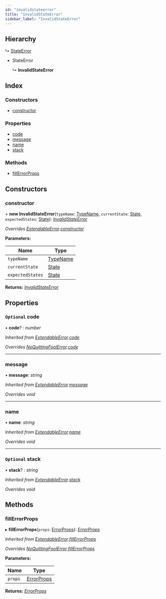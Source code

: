 ```yaml
---
id: "invalidstateerror"
title: "InvalidStateError"
sidebar_label: "InvalidStateError"
---
```


## Hierarchy

  ↳ [StateError](stateerror.md)

* StateError

  ↳ **InvalidStateError**

## Index

### Constructors

* [constructor](invalidstateerror.md#constructor)

### Properties

* [code](invalidstateerror.md#optional-code)
* [message](invalidstateerror.md#message)
* [name](invalidstateerror.md#name)
* [stack](invalidstateerror.md#optional-stack)

### Methods

* [fillErrorProps](invalidstateerror.md#fillerrorprops)

## Constructors

###  constructor

\+ **new InvalidStateError**(`typeName`: [TypeName](../modules/types.md#typename), `currentState`: [State](../modules/types.md#state), `expectedStates`: [State](../modules/types.md#state)): *[InvalidStateError](invalidstateerror.md)*

*Overrides [ExtendableError](extendableerror.md).[constructor](extendableerror.md#constructor)*

**Parameters:**

Name | Type |
------ | ------ |
`typeName` | [TypeName](../modules/types.md#typename) |
`currentState` | [State](../modules/types.md#state) |
`expectedStates` | [State](../modules/types.md#state) |

**Returns:** *[InvalidStateError](invalidstateerror.md)*

## Properties

### `Optional` code

• **code**? : *number*

*Inherited from [ExtendableError](extendableerror.md).[code](extendableerror.md#optional-code)*

*Overrides [NoQuittingFoolError](noquittingfoolerror.md).[code](noquittingfoolerror.md#optional-code)*

___

###  message

• **message**: *string*

*Inherited from [ExtendableError](extendableerror.md).[message](extendableerror.md#message)*

*Overrides void*

___

###  name

• **name**: *string*

*Inherited from [ExtendableError](extendableerror.md).[name](extendableerror.md#name)*

*Overrides void*

___

### `Optional` stack

• **stack**? : *string*

*Inherited from [ExtendableError](extendableerror.md).[stack](extendableerror.md#optional-stack)*

*Overrides void*

## Methods

###  fillErrorProps

▸ **fillErrorProps**(`props`: [ErrorProps](../modules/types.md#errorprops)): *[ErrorProps](../modules/types.md#errorprops)*

*Inherited from [ExtendableError](extendableerror.md).[fillErrorProps](extendableerror.md#fillerrorprops)*

*Overrides [NoQuittingFoolError](noquittingfoolerror.md).[fillErrorProps](noquittingfoolerror.md#fillerrorprops)*

**Parameters:**

Name | Type |
------ | ------ |
`props` | [ErrorProps](../modules/types.md#errorprops) |

**Returns:** *[ErrorProps](../modules/types.md#errorprops)*
